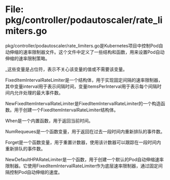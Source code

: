 # File: pkg/controller/podautoscaler/rate_limiters.go

pkg/controller/podautoscaler/rate_limiters.go是Kubernetes项目中控制Pod自动伸缩的速率限制器文件。这个文件中定义了一些结构和函数，用来设置Pod自动伸缩的速率限制策略。

_这些变量是占位符，表示不关心该变量的值或不需要该变量。

FixedItemIntervalRateLimiter是一个结构体，用于实现固定间隔的速率限制器，其中变量interval用于表示间隔时间，变量itemsPerInterval用于表示每个间隔时间内允许处理的最大事件数。

NewFixedItemIntervalRateLimiter是FixedItemIntervalRateLimiter的一个构造函数。用于创建一个FixedItemIntervalRateLimiter结构体。

When是一个内置函数，用于返回当前时间。

NumRequeues是一个函数变量，用于返回在过去一段时间内重新排队的事件数。

Forget是一个函数变量，用于重置计数器，使用该计数器可以跟踪在一段时间内重新排队的事件数。

NewDefaultHPARateLimiter是一个函数，用于创建一个默认的Pod自动伸缩速率限制器。它使用FixedItemIntervalRateLimiter作为底层速率限制器，通过固定间隔控制Pod自动伸缩的速度。

